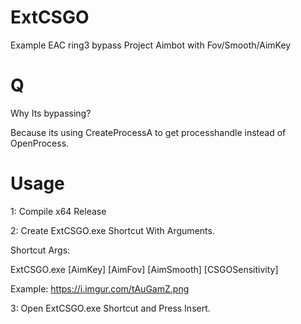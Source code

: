 # ExtCSGO
Example EAC ring3 bypass Project
Aimbot with Fov/Smooth/AimKey

# Q
Why Its bypassing? 

Because its using CreateProcessA to get processhandle instead of OpenProcess.
# Usage

1: Compile x64 Release

2: Create ExtCSGO.exe Shortcut With Arguments. 

Shortcut Args:

ExtCSGO.exe [AimKey] [AimFov] [AimSmooth] [CSGOSensitivity]

Example: https://i.imgur.com/tAuGamZ.png

3: Open ExtCSGO.exe Shortcut and Press Insert.


